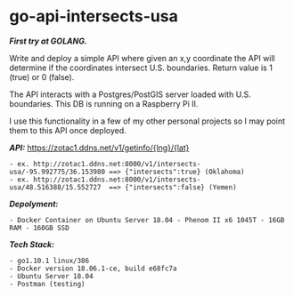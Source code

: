 # go-api-intersects-usa

_**First try at GOLANG.**_

Write and deploy a simple API where given an x,y coordinate the API will determine if the coordinates intersect U.S. boundaries.  Return value is 1 (true) or 0 (false).

The API interacts with a Postgres/PostGIS server loaded with U.S. boundaries.  This DB is running on a Raspberry Pi II.

I use this functionality in a few of my other personal projects so  I may point them to this API once deployed.

_**API:**_ https://zotac1.ddns.net/v1/getinfo/{lng}/{lat}

    - ex. http://zotac1.ddns.net:8000/v1/intersects-usa/-95.992775/36.153980 ==> {"intersects":true} (Oklahoma)
    - ex. http://zotac1.ddns.net:8000/v1/intersects-usa/48.516388/15.552727  ==> {"intersects":false} (Yemen)

_**Depolyment:**_ 

	- Docker Container on Ubuntu Server 18.04 - Phenom II x6 1045T - 16GB RAM - 160GB SSD

_**Tech Stack:**_

	- go1.10.1 linux/386
	- Docker version 18.06.1-ce, build e68fc7a
	- Ubuntu Server 18.04
	- Postman (testing)